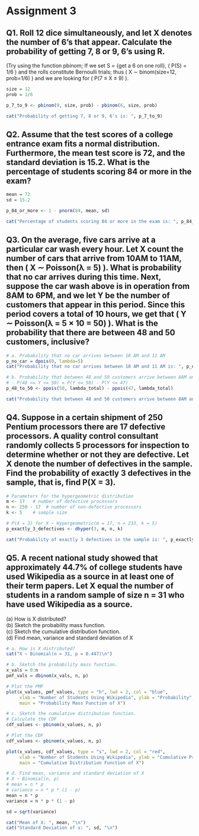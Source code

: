 # Assignment 3

## Q1. Roll 12 dice simultaneously, and let X denotes the number of 6’s that appear. Calculate the probability of getting 7, 8 or 9, 6’s using R.
(Try using the function pbinom; If we set S = {get a 6 on one roll}, \( P(S) = 1/6 \) and the rolls constitute Bernoulli trials; thus \( X ∼ binom(size=12, prob=1/6) \) and we are looking for \( P(7 ≤ X ≤ 9) \).
  ```R
  size = 12
  prob = 1/6

  p_7_to_9 <- pbinom(9, size, prob) - pbinom(6, size, prob)

  cat("Probability of getting 7, 8 or 9, 6’s is: ", p_7_to_9)
  ```

## Q2. Assume that the test scores of a college entrance exam fits a normal distribution. Furthermore, the mean test score is 72, and the standard deviation is 15.2. What is the percentage of students scoring 84 or more in the exam?
  ```R
  mean = 72
  sd = 15.2

  p_84_or_more <- 1 - pnorm(84, mean, sd)

  cat("Percentage of students scoring 84 or more in the exam is: ", p_84_or_more * 100)
  ```

## Q3. On the average, five cars arrive at a particular car wash every hour. Let X count the number of cars that arrive from 10AM to 11AM, then \( X ∼ Poisson(λ = 5) \). What is probability that no car arrives during this time. Next, suppose the car wash above is in operation from 8AM to 6PM, and we let Y be the number of customers that appear in this period. Since this period covers a total of 10 hours, we get that \( Y ∼ Poisson(λ = 5 × 10 = 50) \). What is the probability that there are between 48 and 50 customers, inclusive?
  ```R
  # a. Probability that no car arrives between 10 AM and 11 AM
  p_no_car = dpois(0, lambda=5)
  cat("Probability that no car arrives between 10 AM and 11 AM is: ", p_no_car, "\n")

  # b. Probability that between 48 and 50 customers arrive between 8AM and 6PM (10 hours)
  # - P(48 <= Y <= 50) = P(Y <= 50) - P(Y <= 47)
  p_48_to_50 <- ppois(50, lambda_total) - ppois(47, lambda_total)

  cat("Probability that between 48 and 50 customers arrive between 8AM and 6PM is: ", p_48_to_50, "\n")
  ```

## Q4. Suppose in a certain shipment of 250 Pentium processors there are 17 defective processors. A quality control consultant randomly collects 5 processors for inspection to determine whether or not they are defective. Let X denote the number of defectives in the sample. Find the probability of exactly 3 defectives in the sample, that is, find P(X = 3).
  ```R
  # Parameters for the hypergeometric distribution
  m <- 17   # number of defective processors
  n <- 250 - 17  # number of non-defective processors
  k <- 5    # sample size

  # P(X = 3) for X ~ Hypergeometric(m = 17, n = 233, k = 5)
  p_exactly_3_defectives <- dhyper(3, m, n, k)

  cat("Probability of exactly 3 defectives in the sample is: ", p_exactly_3_defectives, "\n")
  ```

## Q5. A recent national study showed that approximately 44.7% of college students have used Wikipedia as a source in at least one of their term papers. Let X equal the number of students in a random sample of size n = 31 who have used Wikipedia as a source.
(a) How is X distributed?<br>
(b) Sketch the probability mass function.<br>
(c) Sketch the cumulative distribution function.<br>
(d) Find mean, variance and standard deviation of X
  ```R
  # a. How is X distributed?
  cat("X ~ Binomial(n = 31, p = 0.447)\n")

  # b. Sketch the probability mass function.
  x_vals = 0:n
  pmf_vals = dbinom(x_vals, n, p)

  # Plot the PMF
  plot(x_values, pmf_values, type = "h", lwd = 2, col = "blue",
       xlab = "Number of Students Using Wikipedia", ylab = "Probability",
       main = "Probability Mass Function of X")

  # c. Sketch the cumulative distribution function.
  # Calculate the CDF
  cdf_values <- pbinom(x_values, n, p)

  # Plot the CDF
  cdf_values <- pbinom(x_values, n, p)

  plot(x_values, cdf_values, type = "s", lwd = 2, col = "red",
       xlab = "Number of Students Using Wikipedia", ylab = "Cumulative Probability",
       main = "Cumulative Distribution Function of X")

  # d. Find mean, variance and standard deviation of X
  # X ~ Binomial(n, p)
  # mean = n * p
  # variance = n * p * (1 - p)
  mean = n * p
  variance = n * p * (1 - p)

  sd = sqrt(variance)

  cat("Mean of X: ", mean, "\n")
  cat("Standard Deviation of x: ", sd, "\n")
  ```

